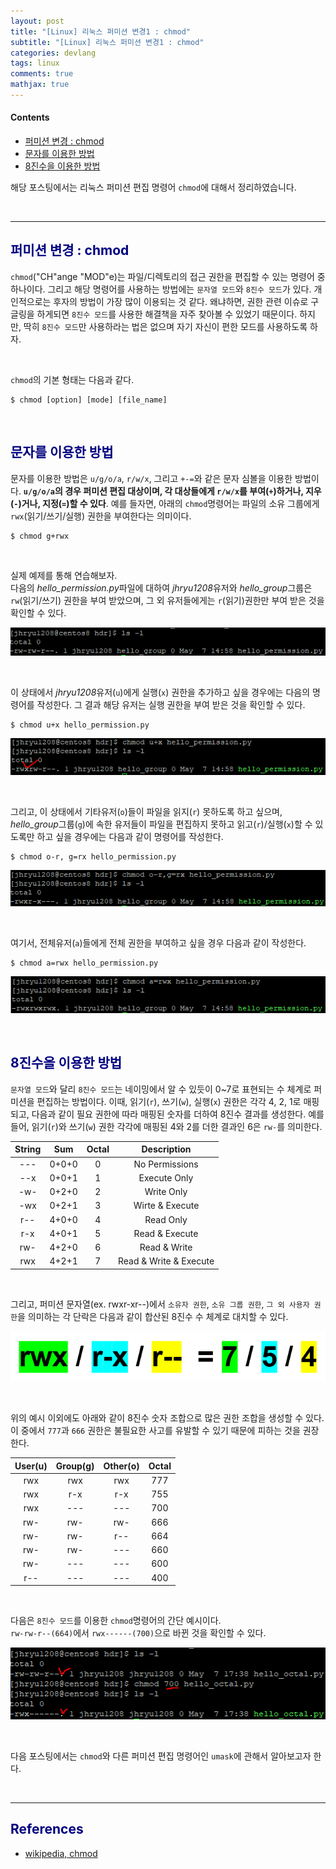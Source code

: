 ```yaml
---
layout: post
title: "[Linux] 리눅스 퍼미션 변경1 : chmod"
subtitle: "[Linux] 리눅스 퍼미션 변경1 : chmod"
categories: devlang
tags: linux
comments: true
mathjax: true
---
```

#### Contents
- [퍼미션 변경 : chmod](#퍼미션-변경--chmod)
- [문자를 이용한 방법](#문자를-이용한-방법)
- [8진수을 이용한 방법](#8진수을-이용한-방법)

해당 포스팅에서는 리눅스 퍼미션 편집 명령어 `chmod`에 대해서 정리하였습니다.

<br>

---

## <span style="color:navy">퍼미션 변경 : chmod<span>

`chmod`("CH"ange "MOD"e)는 파일/디렉토리의 접근 권한을 편집할 수 있는 명령어 중 하나이다.
그리고 해당 명령어를 사용하는 방법에는 `문자열 모드`와 `8진수 모드`가 있다. 
개인적으로는 후자의 방법이 가장 많이 이용되는 것 같다. 
왜냐하면, 권한 관련 이슈로 구글링을 하게되면 `8진수 모드`를 사용한 해결책을 자주 찾아볼 수 있었기 때문이다.
하지만, 딱히 `8진수 모드`만 사용하라는 법은 없으며 자기 자신이 편한 모드를 사용하도록 하자.

<br>

`chmod`의 기본 형태는 다음과 같다.
```shell
$ chmod [option] [mode] [file_name]
```

<br>

## <span style="color:navy">문자를 이용한 방법<span>

문자를 이용한 방법은 `u/g/o/a`, `r/w/x`, 그리고 `+-=`와 같은 문자 심볼을 이용한 방법이다.
**`u/g/o/a`의 경우 퍼미션 편집 대상이며, 각 대상들에게 `r/w/x`를 부여(`+`)하거나, 지우(`-`)거나, 지정(`=`)할 수 있다**. 
예를 들자면, 아래의 `chmod`명령어는 파일의 소유 그룹에게 `rwx`(읽기/쓰기/실행) 권한을 부여한다는 의미이다.

```shell
$ chmod g+rwx
```

<br>

실제 예제를 통해 연습해보자. <br>
다음의 <i>hello_permission.py</i>파일에 대하여 <i>jhryu1208</i>유저와 <i>hello_group</i>그룹은  `rw`(읽기/쓰기) 권한을 부여 받았으며, 
그 외 유저들에게는 `r`(읽기)권한만 부여 받은 것을 확인할 수 있다.

![img.png](/assets/img/2022-05-07_linux_permission_edit1/img.png)

<br>

이 상태에서 <i>jhryu1208</i>유저(`u`)에게 실행(`x`) 권한을 추가하고 싶을 경우에는 다음의 명령어를 작성한다.
그 결과 해당 유저는 실행 권한을 부여 받은 것을 확인할 수 있다.
```shell
$ chmod u+x hello_permission.py
```
![img_1.png](/assets/img/2022-05-07_linux_permission_edit1/img_1.png)

<br>

그리고, 이 상태에서 기타유저(`o`)들이 파일을 읽지(`r`) 못하도록 하고 싶으며, 
<i>hello_group</i>그룹(`g`)에 속한 유저들이 파일을 편집하지 못하고 읽고(`r`)/실행(`x`)할 수 있도록만 하고 싶을 경우에는
다음과 같이 명령어를 작성한다.
```shell
$ chmod o-r, g=rx hello_permission.py
```
![img_3.png](/assets/img/2022-05-07_linux_permission_edit1/img_3.png)

<br>

여기서, 전체유저(`a`)들에게 전체 권한을 부여하고 싶을 경우 다음과 같이 작성한다.
```shell
$ chmod a=rwx hello_permission.py
```
![img_4.png](/assets/img/2022-05-07_linux_permission_edit1/img_4.png)

<br>

## <span style="color:navy">8진수을 이용한 방법<span>

`문자열 모드`와 달리 `8진수 모드`는 네이밍에서 알 수 있듯이 0~7로 표현되는 수 체계로 퍼미션을 편집하는 방법이다. 
이때, 읽기(`r`), 쓰기(`w`), 실행(`x`) 권한은 각각 4, 2, 1로 매핑되고, 
다음과 같이 필요 권한에 따라 매핑된 숫자를 더하여 8진수 결과를 생성한다. 
예를 들어, 읽기(`r`)와 쓰기(`w`) 권한 각각에 매핑된 4와 2를 더한 결과인 6은 `rw-`를 의미한다.


| String |  Sum  | Octal |      Description       |
|:------:|:-----:|:-----:|:----------------------:|
|  ---   | 0+0+0 |   0   |     No Permissions     |
|  --x   | 0+0+1 |   1   |      Execute Only      |
|  -w-   | 0+2+0 |   2   |       Write Only       |
|  -wx   | 0+2+1 |   3   |    Wirte & Execute     |
|  r--   | 4+0+0 |   4   |       Read Only        |
|  r-x   | 4+0+1 |   5   |     Read & Execute     |
|  rw-   | 4+2+0 |   6   |      Read & Write      |
|  rwx   | 4+2+1 |   7   | Read & Write & Execute |

<br>

그리고, 퍼미션 문자열(ex. rwxr-xr--)에서
`소유자 권한`, `소유 그룹 권한`, `그 외 사용자 권한`을 의미하는 각 단락은 
다음과 같이 합산된 8진수 수 체계로 대치할 수 있다.

![img_5.png](/assets/img/2022-05-07_linux_permission_edit1/img_5.png)

<br>

위의 예시 이외에도 아래와 같이 8진수 숫자 조합으로 많은 권한 조합을 생성할 수 있다. 
이 중에서 `777`과 `666` 권한은 불필요한 사고를 유발할 수 있기 때문에 피하는 것을 권장한다. 


| User(u) | Group(g) | Other(o) | Octal |
|:-------:|:--------:|:--------:|:-----:|
|   rwx   |   rwx    |   rwx    |  777  |
|   rwx   |   r-x    |   r-x    |  755  |
|   rwx   |   ---    |   ---    |  700  |
|   rw-   |   rw-    |   rw-    |  666  |
|   rw-   |   rw-    |   r--    |  664  |
|   rw-   |   rw-    |   ---    |  660  |
|   rw-   |   ---    |   ---    |  600  |
|   r--   |   ---    |   ---    |  400  |

<br>

다음은 `8진수 모드`를 이용한 `chmod`명령어의 간단 예시이다. <br>
`rw-rw-r--(664)`에서 `rwx------(700)`으로 바뀐 것을 확인할 수 있다.

![img_6.png](/assets/img/2022-05-07_linux_permission_edit1/img_6.png)

<br>

다음 포스팅에서는 `chmod`와 다른 퍼미션 편집 명령어인 `umask`에 관해서 알아보고자 한다.

<br>

---

## <span style="color:navy">References<span>
- [wikipedia, chmod](https://ko.wikipedia.org/wiki/Chmod)
